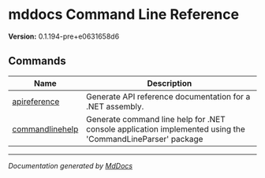 # mddocs Command Line Reference

**Version:** 0.1.194\-pre+e0631658d6

## Commands

| Name                                           | Description                                                                                               |
| ---------------------------------------------- | --------------------------------------------------------------------------------------------------------- |
| [apireference](commands/apireference.md)       | Generate API reference documentation for a .NET assembly.                                                 |
| [commandlinehelp](commands/commandlinehelp.md) | Generate command line help for .NET console application implemented using the 'CommandLineParser' package |
___

*Documentation generated by [MdDocs](https://github.com/ap0llo/mddocs)*
